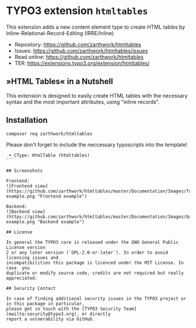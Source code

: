TYPO3 extension ``htmltables``
========================================

This extension adds a new content element type to create HTML tables by Inline-Relational-Record-Editing (IRRE/Inline)

- Repository:  https://github.com/zarthwork/htmltables
- Issues:      https://github.com/zarthwork/htmltables/issues
- Read online: https://github.com/zarthwork/htmltables
- TER:         https://extensions.typo3.org/extension/htmltables/

## »HTML Tables« in a Nutshell

This extension is designed to easily create HTML tables with the necessary syntax and the most important attributes, using "inline records".

## Installation

```bash
composer req zarthwork/htmltables
```

Please don't forget to include the neccessary typoscripts into the template!

````
 + CType: HtmlTable (htmltables)
```

## Screenshots

Frontend:
![Frontend view](https://github.com/zarthwork/htmltables/master/Documentation/Images/frontend-example.png "Frontend example")

Backend:
![Backend view](https://github.com/zarthwork/htmltables/master/Documentation/Images/backend-example.png "Backend example")

## License

In general the TYPO3 core is released under the GNU General Public License version
2 or any later version (`GPL-2.0-or-later`). In order to avoid licensing issues and
incompatibilities this package is licenced under the MIT License. In case  you
duplicate or modify source code, credits are not required but really appreciated.

## Security Contact

In case of finding additional security issues in the TYPO3 project or in this package in particular,
please get in touch with the [TYPO3 Security Team](mailto:security@typo3.org), or directly
report a vulnerability via GitHub.
